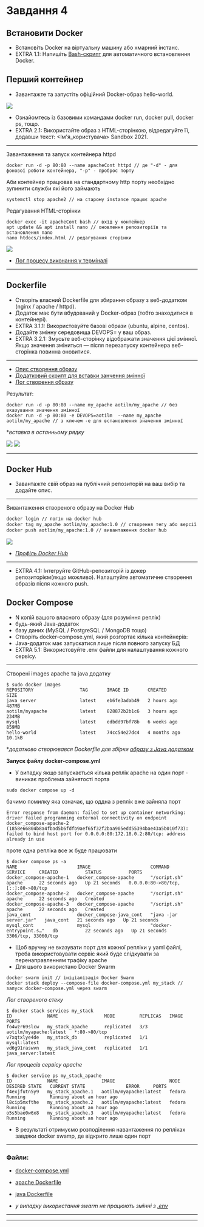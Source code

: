 # Завдання 4

## Встановити Docker
* Встановіть Docker на віртуальну машину або хмарний інстанс.
* EXTRA 1.1: Напишіть [Bash-скрипт](ubuntu_docker_install.sh) для автоматичного встановлення Docker.

## Перший контейнер
* Завантажте та запустіть офіційний Docker-образ hello-world.

![](img/1.png)

* Ознайомтесь із базовими командами docker run, docker pull, docker ps, тощо.
* EXTRA 2.1: Використайте образ з HTML-сторінкою, відредагуйте її, додавши текст: <Ім'я_користувача> Sandbox 2021.

***
Завантаження та запуск контейнера httpd
```
docker run -d -p 80:80 --name apacheCont httpd // де "-d" - для фонової роботи контейнера, "-p" - проброс порту
```
Аби контейнер працював на стандартному http порту необхідно зупинити служби які його займають
```
systemctl stop apache2 // на старому instance працює apache
```

Редагування HTML-сторінки 
```
docker exec -it apacheCont bash // вхід у контейнер
apt update && apt install nano // оновлення репозиторіїв та встановлення nano
nano htdocs/index.html // редагування сторінки
```

![](img/2.png)

* [Лог процесу виконання у терміналі](first-container-log)
---

## Dockerfile
* Створіть власний Dockerfile для збирання образу з веб-додатком (nginx / apache / httpd).
* Додаток має бути вбудований у Docker-образ (тобто знаходитися в контейнері).
* EXTRA 3.1.1: Використовуйте базові образи (ubuntu, alpine, centos).
* Додайте змінну середовища DEVOPS=<username> у ваш образ.
* EXTRA 3.2.1: Змусьте веб-сторінку відображати значення цієї змінної. Якщо значення зміниться — після перезапуску контейнера веб-сторінка повинна оновитися.

***
* [Опис створення образу](./docker_compose/apache_container/Dockerfile)
* [Додатковий скрипт для вставки занчення змінної](./docker_compose/apache_container/script.sh)
* [Лог створення образу](./docker_compose/apache_container/docker_image_log.txt)


Результат:
```
docker run -d -p 80:80 --name my_apache aotilm/my_apache // без вказування значення змінної
docker run -d -p 80:80 -e DEVOPS=aotilm  --name my_apache aotilm/my_apache // з ключем -e для встановлення значення змінної
```
**вставка в останньому рядку*

![](./img/3.png)
![](./img/4.png)

---

## Docker Hub
* Завантажте свій образ на публічний репозиторій на ваш вибір та додайте опис.

***
Вивантаження створеного образу на Docker Hub
``` sh
docker login // логін на docker hub
docker tag my_apache aotlim/my_apache:1.0 // створення тегу або версії образу
docker push aotlim/my_apache:1.0 // вивантаження docker hub
```

![](./img/5.png)

* *[Профіль Docker Hub](https://hub.docker.com/u/aotilm)*
---

* EXTRA 4.1: Інтегруйте GitHub-репозиторій із докер репозиторієм(якщо можливо). Налаштуйте автоматичне створення образів після кожного push. 

## Docker Compose
* N копій вашого власного образу (для розуміння реплік)
* будь-який Java-додаток
* базу даних (MySQL / PostgreSQL / MongoDB тощо)
* Створіть docker-compose.yml, який розгортає кілька контейнерів:
* Java-додаток має запускатися лише після повного запуску БД
* EXTRA 5.1: Використовуйте .env файли для налаштування кожного сервісу.

***
Створені images apache та java додатку

``` 
$ sudo docker images
REPOSITORY                 TAG       IMAGE ID       CREATED        SIZE
java_server                latest    eb6fe3adab49   2 hours ago    487MB
aotilm/myapache            latest    828872b2b1c6   3 hours ago    234MB
mysql                      latest    edbdd97bf78b   6 weeks ago    859MB
hello-world                latest    74cc54e27dc4   4 months ago   10.1kB

```
**додатково створювався Dockerfile для збірки [образу з Java додатком](./docker_compose/java_container/Dockerfile)*

**Запуск файлу docker-compose.yml**
* У випадку якщо запускається кілька реплік apache на один порт - виникає проблема зайнятості порта
```
sudo docker compose up -d
```

бачимо помилку яка означає, що оддна з реплік вже зайняла порт

```
Error response from daemon: failed to set up container networking: driver failed programming external connectivity on endpoint docker_compose-apache-2 (1858e66804b8a4fbad5b6fdfb9aef65f32f2baa905edd55394bae43a5b010f73): failed to bind host port for 0.0.0.0:80:172.18.0.2:80/tcp: address already in use
```

проте одна репліка все ж буде працювати

```
$ docker compose ps -a
NAME                      IMAGE                      COMMAND                  SERVICE     CREATED          STATUS          PORTS
docker_compose-apache-1   docker_compose-apache      "/script.sh"             apache      22 seconds ago   Up 21 seconds   0.0.0.0:80->80/tcp, [::]:80->80/tcp
docker_compose-apache-2   docker_compose-apache      "/script.sh"             apache      22 seconds ago   Created         
docker_compose-apache-3   docker_compose-apache      "/script.sh"             apache      22 seconds ago   Created         
java_cont                 docker_compose-java_cont   "java -jar server.jar"   java_cont   21 seconds ago   Up 21 seconds   
mysql_cont                mysql                      "docker-entrypoint.s…"   db          22 seconds ago   Up 21 seconds   3306/tcp, 33060/tcp

```

* Щоб вручну не вказувати порт для кожної репліки у yaml файлі, треба використовувати сервіс який буде слідкувати за перенаправленням трафіку apache
* Для цього використано Docker Swarm 

```
docker swarm init // ініціалізація Docker Swarm
docker stack deploy --compose-file docker-compose.yml my_stack // запуск docker-compose.yml через swarm
```

*Лог створеного стеку*

```
$ docker stack services my_stack
ID             NAME                 MODE         REPLICAS   IMAGE                    PORTS
fo4wzr69slcw   my_stack_apache      replicated   3/3        aotilm/myapache:latest   *:80->80/tcp
v7xqtxlye4de   my_stack_db          replicated   1/1        mysql:latest             
vd6g91raswvn   my_stack_java_cont   replicated   1/1        java_server:latest  
```

*Лог процесів сервісу  apache*

```
$ docker service ps my_stack_apache
ID             NAME                IMAGE                    NODE      DESIRED STATE   CURRENT STATE               ERROR     PORTS
f4exjfutn5y9   my_stack_apache.1   aotilm/myapache:latest   fedora    Running         Running about an hour ago             
l8cip5mxfthe   my_stack_apache.2   aotilm/myapache:latest   fedora    Running         Running about an hour ago             
o5s5bae0w6x8   my_stack_apache.3   aotilm/myapache:latest   fedora    Running         Running about an hour ago  
```

* В результаті отримуємо розподілення навантаження по репліках завдяки docker swamp, де відкрито лише один порт 

***
### Файли:

* [docker-compose.yml](./docker_compose/docker-compose.yml)

* [apache Dockerfile](./docker_compose/apache_container/Dockerfile)

* [java Dockerfile](./docker_compose/java_container/Dockerfile)

* *у випадку використання swarm не працюють змінні з [.env](./docker_compose/.env)*

---
---